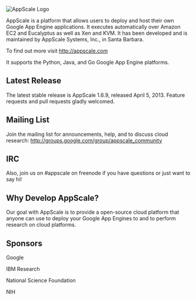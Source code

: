 ![AppScale Logo](http://www.appscale.com/img/appscale-logo.png)

AppScale is a platform that allows users to deploy and host their own Google 
App Engine applications. It executes automatically over Amazon EC2 and 
Eucalyptus as well as Xen and KVM. It has been developed and is maintained 
by AppScale Systems, Inc., in Santa Barbara. 

To find out more visit http://appscale.com

It supports the Python, Java, and Go
Google App Engine platforms.

## Latest Release ##
The latest stable release is AppScale 1.6.9, released April 5, 2013.
Feature requests and pull requests gladly welcomed.

## Mailing List ##
Join the mailing list for announcements, help, and to discuss 
cloud research: http://groups.google.com/group/appscale_community

## IRC ##
Also, join us on #appscale on freenode if you have questions or just want
to say hi!

## Why Develop AppScale? ##
Our goal with AppScale is to provide a open-source cloud platform that anyone 
can use to deploy your Google App Engines to and to perform research on cloud 
platforms. 


## Sponsors ##
Google

IBM Research

National Science Foundation

NIH
